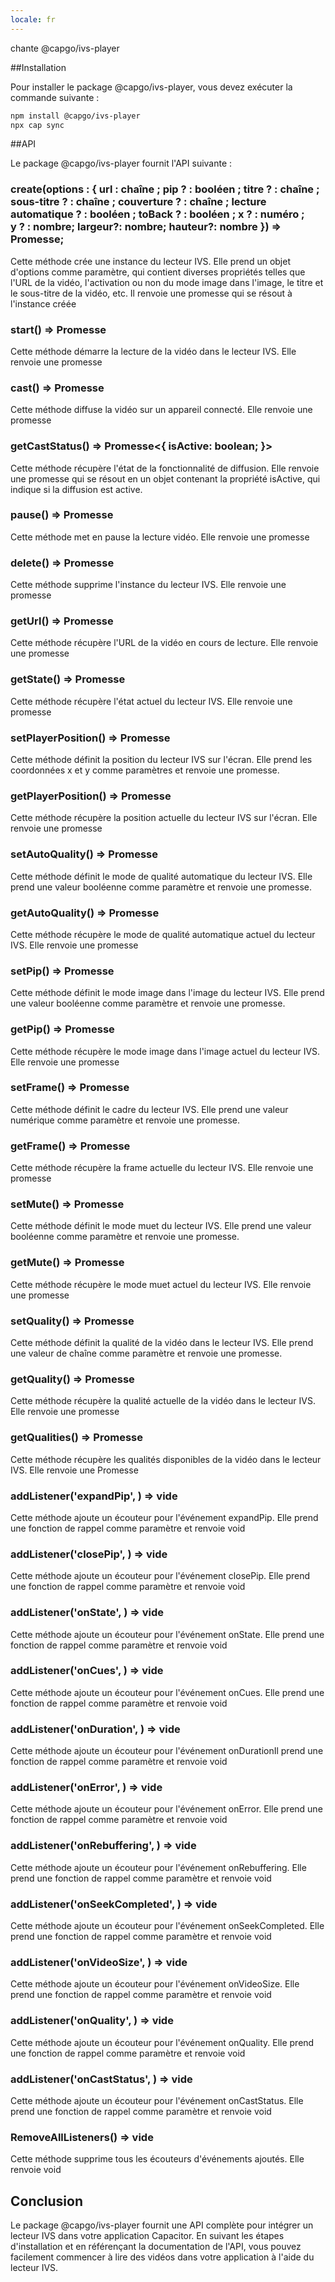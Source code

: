 ```yaml
---
locale: fr
---
```


chante @capgo/ivs-player

##Installation

Pour installer le package @capgo/ivs-player, vous devez exécuter la commande suivante :

```bash
npm install @capgo/ivs-player
npx cap sync
```

##API

Le package @capgo/ivs-player fournit l'API suivante :

### create(options : { url : chaîne ; pip ? : booléen ; titre ? : chaîne ; sous-titre ? : chaîne ; couverture ? : chaîne ; lecture automatique ? : booléen ; toBack ? : booléen ; x ? : numéro ; y ? : nombre; largeur?: nombre; hauteur?: nombre }) => Promesse;

Cette méthode crée une instance du lecteur IVS. Elle prend un objet d'options comme paramètre, qui contient diverses propriétés telles que l'URL de la vidéo, l'activation ou non du mode image dans l'image, le titre et le sous-titre de la vidéo, etc. Il renvoie une promesse qui se résout à l'instance créée

### start() => Promesse

Cette méthode démarre la lecture de la vidéo dans le lecteur IVS. Elle renvoie une promesse

### cast() => Promesse

Cette méthode diffuse la vidéo sur un appareil connecté. Elle renvoie une promesse

### getCastStatus() => Promesse<{ isActive: boolean; }>

Cette méthode récupère l'état de la fonctionnalité de diffusion. Elle renvoie une promesse qui se résout en un objet contenant la propriété isActive, qui indique si la diffusion est active.

### pause() => Promesse

Cette méthode met en pause la lecture vidéo. Elle renvoie une promesse

### delete() => Promesse

Cette méthode supprime l'instance du lecteur IVS. Elle renvoie une promesse

### getUrl() => Promesse

Cette méthode récupère l'URL de la vidéo en cours de lecture. Elle renvoie une promesse

### getState() => Promesse

Cette méthode récupère l'état actuel du lecteur IVS. Elle renvoie une promesse

### setPlayerPosition() => Promesse

Cette méthode définit la position du lecteur IVS sur l'écran. Elle prend les coordonnées x et y comme paramètres et renvoie une promesse.

### getPlayerPosition() => Promesse

Cette méthode récupère la position actuelle du lecteur IVS sur l'écran. Elle renvoie une promesse

### setAutoQuality() => Promesse

Cette méthode définit le mode de qualité automatique du lecteur IVS. Elle prend une valeur booléenne comme paramètre et renvoie une promesse.

### getAutoQuality() => Promesse

Cette méthode récupère le mode de qualité automatique actuel du lecteur IVS. Elle renvoie une promesse

### setPip() => Promesse

Cette méthode définit le mode image dans l'image du lecteur IVS. Elle prend une valeur booléenne comme paramètre et renvoie une promesse.

### getPip() => Promesse

Cette méthode récupère le mode image dans l'image actuel du lecteur IVS. Elle renvoie une promesse

### setFrame() => Promesse

Cette méthode définit le cadre du lecteur IVS. Elle prend une valeur numérique comme paramètre et renvoie une promesse.

### getFrame() => Promesse

Cette méthode récupère la frame actuelle du lecteur IVS. Elle renvoie une promesse

### setMute() => Promesse

Cette méthode définit le mode muet du lecteur IVS. Elle prend une valeur booléenne comme paramètre et renvoie une promesse.

### getMute() => Promesse

Cette méthode récupère le mode muet actuel du lecteur IVS. Elle renvoie une promesse

### setQuality() => Promesse

Cette méthode définit la qualité de la vidéo dans le lecteur IVS. Elle prend une valeur de chaîne comme paramètre et renvoie une promesse.

### getQuality() => Promesse

Cette méthode récupère la qualité actuelle de la vidéo dans le lecteur IVS. Elle renvoie une promesse

### getQualities() => Promesse

Cette méthode récupère les qualités disponibles de la vidéo dans le lecteur IVS. Elle renvoie une Promesse

### addListener('expandPip', ) => vide

Cette méthode ajoute un écouteur pour l'événement expandPip. Elle prend une fonction de rappel comme paramètre et renvoie void

### addListener('closePip', ) => vide

Cette méthode ajoute un écouteur pour l'événement closePip. Elle prend une fonction de rappel comme paramètre et renvoie void

### addListener('onState', ) => vide

Cette méthode ajoute un écouteur pour l'événement onState. Elle prend une fonction de rappel comme paramètre et renvoie void

### addListener('onCues', ) => vide

Cette méthode ajoute un écouteur pour l'événement onCues. Elle prend une fonction de rappel comme paramètre et renvoie void

### addListener('onDuration', ) => vide

Cette méthode ajoute un écouteur pour l'événement onDurationIl prend une fonction de rappel comme paramètre et renvoie void

### addListener('onError', ) => vide

Cette méthode ajoute un écouteur pour l'événement onError. Elle prend une fonction de rappel comme paramètre et renvoie void

### addListener('onRebuffering', ) => vide

Cette méthode ajoute un écouteur pour l'événement onRebuffering. Elle prend une fonction de rappel comme paramètre et renvoie void

### addListener('onSeekCompleted', ) => vide

Cette méthode ajoute un écouteur pour l'événement onSeekCompleted. Elle prend une fonction de rappel comme paramètre et renvoie void

### addListener('onVideoSize', ) => vide

Cette méthode ajoute un écouteur pour l'événement onVideoSize. Elle prend une fonction de rappel comme paramètre et renvoie void

### addListener('onQuality', ) => vide

Cette méthode ajoute un écouteur pour l'événement onQuality. Elle prend une fonction de rappel comme paramètre et renvoie void

### addListener('onCastStatus', ) => vide

Cette méthode ajoute un écouteur pour l'événement onCastStatus. Elle prend une fonction de rappel comme paramètre et renvoie void

### RemoveAllListeners() => vide

Cette méthode supprime tous les écouteurs d'événements ajoutés. Elle renvoie void

## Conclusion

Le package @capgo/ivs-player fournit une API complète pour intégrer un lecteur IVS dans votre application Capacitor. En suivant les étapes d'installation et en référençant la documentation de l'API, vous pouvez facilement commencer à lire des vidéos dans votre application à l'aide du lecteur IVS.